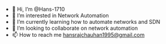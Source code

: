 - 👋 Hi, I’m @Hans-1710
- 👀 I’m interested in Network Automation
- 🌱 I’m currently learning how to automate networks and SDN
- 💞️ I’m looking to collaborate on network automation
- 📫 How to reach me hansrajchauhan1995@gmail.com

<!---
Hans-1710/Hans-1710 is a ✨ special ✨ repository because its `README.md` (this file) appears on your GitHub profile.
You can click the Preview link to take a look at your changes.
--->
